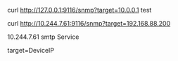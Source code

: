 curl http://127.0.0.1:9116/snmp?target=10.0.0.1  test

curl http://10.244.7.61:9116/snmp?target=192.168.88.200 

10.244.7.61 smtp Service

target=DeviceIP
